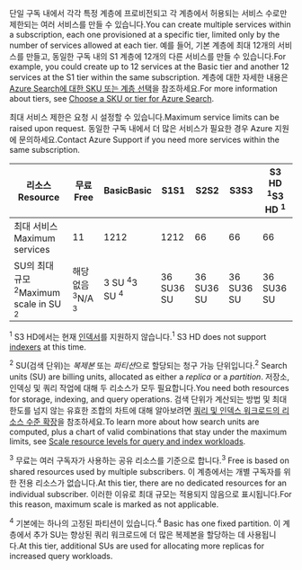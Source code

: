 <span data-ttu-id="3e375-101">단일 구독 내에서 각각 특정 계층에 프로비전되고 각 계층에서 허용되는 서비스 수로만 제한되는 여러 서비스를 만들 수 있습니다.</span><span class="sxs-lookup"><span data-stu-id="3e375-101">You can create multiple services within a subscription, each one provisioned at a specific tier, limited only by the number of services allowed at each tier.</span></span> <span data-ttu-id="3e375-102">예를 들어, 기본 계층에 최대 12개의 서비스를 만들고, 동일한 구독 내의 S1 계층에 12개의 다른 서비스를 만들 수 있습니다.</span><span class="sxs-lookup"><span data-stu-id="3e375-102">For example, you could create up to 12 services at the Basic tier and another 12 services at the S1 tier within the same subscription.</span></span> <span data-ttu-id="3e375-103">계층에 대한 자세한 내용은 [Azure Search에 대한 SKU 또는 계층 선택](../articles/search/search-sku-tier.md)을 참조하세요.</span><span class="sxs-lookup"><span data-stu-id="3e375-103">For more information about tiers, see [Choose a SKU or tier for Azure Search](../articles/search/search-sku-tier.md).</span></span>

<span data-ttu-id="3e375-104">최대 서비스 제한은 요청 시 설정할 수 있습니다.</span><span class="sxs-lookup"><span data-stu-id="3e375-104">Maximum service limits can be raised upon request.</span></span> <span data-ttu-id="3e375-105">동일한 구독 내에서 더 많은 서비스가 필요한 경우 Azure 지원에 문의하세요.</span><span class="sxs-lookup"><span data-stu-id="3e375-105">Contact Azure Support if you need more services within the same subscription.</span></span>

| <span data-ttu-id="3e375-106">리소스</span><span class="sxs-lookup"><span data-stu-id="3e375-106">Resource</span></span> | <span data-ttu-id="3e375-107">무료</span><span class="sxs-lookup"><span data-stu-id="3e375-107">Free</span></span> | <span data-ttu-id="3e375-108">Basic</span><span class="sxs-lookup"><span data-stu-id="3e375-108">Basic</span></span> | <span data-ttu-id="3e375-109">S1</span><span class="sxs-lookup"><span data-stu-id="3e375-109">S1</span></span> | <span data-ttu-id="3e375-110">S2</span><span class="sxs-lookup"><span data-stu-id="3e375-110">S2</span></span> | <span data-ttu-id="3e375-111">S3</span><span class="sxs-lookup"><span data-stu-id="3e375-111">S3</span></span> | <span data-ttu-id="3e375-112">S3 HD <sup>1</sup></span><span class="sxs-lookup"><span data-stu-id="3e375-112">S3 HD <sup>1</sup></span></span> |
| --- | --- | --- | --- | --- | --- | --- |
| <span data-ttu-id="3e375-113">최대 서비스</span><span class="sxs-lookup"><span data-stu-id="3e375-113">Maximum services</span></span> |<span data-ttu-id="3e375-114">1</span><span class="sxs-lookup"><span data-stu-id="3e375-114">1</span></span> |<span data-ttu-id="3e375-115">12</span><span class="sxs-lookup"><span data-stu-id="3e375-115">12</span></span> |<span data-ttu-id="3e375-116">12</span><span class="sxs-lookup"><span data-stu-id="3e375-116">12</span></span> |<span data-ttu-id="3e375-117">6</span><span class="sxs-lookup"><span data-stu-id="3e375-117">6</span></span> |<span data-ttu-id="3e375-118">6</span><span class="sxs-lookup"><span data-stu-id="3e375-118">6</span></span> |<span data-ttu-id="3e375-119">6</span><span class="sxs-lookup"><span data-stu-id="3e375-119">6</span></span> |
| <span data-ttu-id="3e375-120">SU의 최대 규모 <sup>2</sup></span><span class="sxs-lookup"><span data-stu-id="3e375-120">Maximum scale in SU <sup>2</sup></span></span> |<span data-ttu-id="3e375-121">해당 없음 <sup>3</sup></span><span class="sxs-lookup"><span data-stu-id="3e375-121">N/A <sup>3</sup></span></span> |<span data-ttu-id="3e375-122">3 SU <sup>4</sup></span><span class="sxs-lookup"><span data-stu-id="3e375-122">3 SU <sup>4</sup></span></span> |<span data-ttu-id="3e375-123">36 SU</span><span class="sxs-lookup"><span data-stu-id="3e375-123">36 SU</span></span> |<span data-ttu-id="3e375-124">36 SU</span><span class="sxs-lookup"><span data-stu-id="3e375-124">36 SU</span></span> |<span data-ttu-id="3e375-125">36 SU</span><span class="sxs-lookup"><span data-stu-id="3e375-125">36 SU</span></span> |<span data-ttu-id="3e375-126">36 SU</span><span class="sxs-lookup"><span data-stu-id="3e375-126">36 SU</span></span> |

<span data-ttu-id="3e375-127"><sup>1</sup> S3 HD에서는 현재 [인덱서](../articles/search/search-indexer-overview.md)를 지원하지 않습니다.</span><span class="sxs-lookup"><span data-stu-id="3e375-127"><sup>1</sup> S3 HD does not support [indexers](../articles/search/search-indexer-overview.md) at this time.</span></span> 

<span data-ttu-id="3e375-128"><sup>2</sup> SU(검색 단위)는 *복제본* 또는 *파티션*으로 할당되는 청구 가능 단위입니다.</span><span class="sxs-lookup"><span data-stu-id="3e375-128"><sup>2</sup> Search units (SU) are billing units, allocated as either a *replica* or a *partition*.</span></span> <span data-ttu-id="3e375-129">저장소, 인덱싱 및 쿼리 작업에 대해 두 리소스가 모두 필요합니다.</span><span class="sxs-lookup"><span data-stu-id="3e375-129">You need both resources for storage, indexing, and query operations.</span></span> <span data-ttu-id="3e375-130">검색 단위가 계산되는 방법 및 최대 한도를 넘지 않는 유효한 조합의 차트에 대해 알아보려면 [쿼리 및 인덱스 워크로드의 리소스 수준 확장](../articles/search/search-capacity-planning.md)을 참조하세요.</span><span class="sxs-lookup"><span data-stu-id="3e375-130">To learn more about how search units are computed, plus a chart of valid combinations that stay under the maximum limits, see [Scale resource levels for query and index workloads](../articles/search/search-capacity-planning.md).</span></span> 

<span data-ttu-id="3e375-131"><sup>3</sup> 무료는 여러 구독자가 사용하는 공유 리소스를 기준으로 합니다.</span><span class="sxs-lookup"><span data-stu-id="3e375-131"><sup>3</sup> Free is based on shared resources used by multiple subscribers.</span></span> <span data-ttu-id="3e375-132">이 계층에서는 개별 구독자를 위한 전용 리소스가 없습니다.</span><span class="sxs-lookup"><span data-stu-id="3e375-132">At this tier, there are no dedicated resources for an individual subscriber.</span></span> <span data-ttu-id="3e375-133">이러한 이유로 최대 규모는 적용되지 않음으로 표시됩니다.</span><span class="sxs-lookup"><span data-stu-id="3e375-133">For this reason, maximum scale is marked as not applicable.</span></span>

<span data-ttu-id="3e375-134"><sup>4</sup> 기본에는 하나의 고정된 파티션이 있습니다.</span><span class="sxs-lookup"><span data-stu-id="3e375-134"><sup>4</sup> Basic has one fixed partition.</span></span> <span data-ttu-id="3e375-135">이 계층에서 추가 SU는 향상된 쿼리 워크로드에 더 많은 복제본을 할당하는 데 사용됩니다.</span><span class="sxs-lookup"><span data-stu-id="3e375-135">At this tier, additional SUs are used for allocating more replicas for increased query workloads.</span></span>

